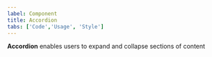 ```yaml
---
label: Component
title: Accordion
tabs: ['Code','Usage', 'Style']
---
```


<page-intro>**Accordion** enables users to expand and collapse sections of content</page-intro>

<component 
    name="Accordion"
    component="accordion" 
    variation="accordion"
    codepen="dZvdaN"
    hasReactVersion="true"
    >
</component>

<component-docs component="accordion"></component-docs>
